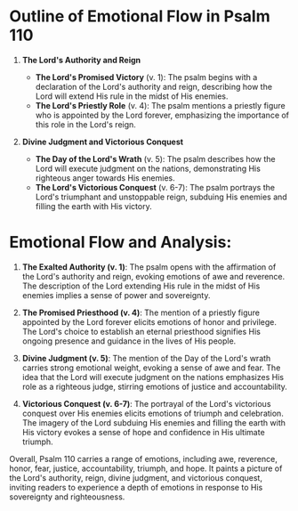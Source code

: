 # Outline of Emotional Flow in Psalm 110

1. **The Lord's Authority and Reign** 
    - **The Lord's Promised Victory** (v. 1): The psalm begins with a declaration of the Lord's authority and reign, describing how the Lord will extend His rule in the midst of His enemies.
    - **The Lord's Priestly Role** (v. 4): The psalm mentions a priestly figure who is appointed by the Lord forever, emphasizing the importance of this role in the Lord's reign.

2. **Divine Judgment and Victorious Conquest**
    - **The Day of the Lord's Wrath** (v. 5): The psalm describes how the Lord will execute judgment on the nations, demonstrating His righteous anger towards His enemies.
    - **The Lord's Victorious Conquest** (v. 6-7): The psalm portrays the Lord's triumphant and unstoppable reign, subduing His enemies and filling the earth with His victory.

# Emotional Flow and Analysis:

1. **The Exalted Authority (v. 1)**: The psalm opens with the affirmation of the Lord's authority and reign, evoking emotions of awe and reverence. The description of the Lord extending His rule in the midst of His enemies implies a sense of power and sovereignty.

2. **The Promised Priesthood (v. 4)**: The mention of a priestly figure appointed by the Lord forever elicits emotions of honor and privilege. The Lord's choice to establish an eternal priesthood signifies His ongoing presence and guidance in the lives of His people.

3. **Divine Judgment (v. 5)**: The mention of the Day of the Lord's wrath carries strong emotional weight, evoking a sense of awe and fear. The idea that the Lord will execute judgment on the nations emphasizes His role as a righteous judge, stirring emotions of justice and accountability.

4. **Victorious Conquest (v. 6-7)**: The portrayal of the Lord's victorious conquest over His enemies elicits emotions of triumph and celebration. The imagery of the Lord subduing His enemies and filling the earth with His victory evokes a sense of hope and confidence in His ultimate triumph.

Overall, Psalm 110 carries a range of emotions, including awe, reverence, honor, fear, justice, accountability, triumph, and hope. It paints a picture of the Lord's authority, reign, divine judgment, and victorious conquest, inviting readers to experience a depth of emotions in response to His sovereignty and righteousness.